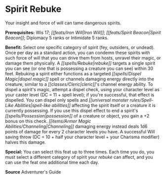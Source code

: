 ﻿---
cssclass: [feats]

---
# Spirit Rebuke

Your insight and force of will can tame dangerous spirits.

**Prerequisites:** Wis 17; _[[feats/Iron Will|Iron Will]]_; _[[feats/Spirit Beacon|Spirit Beacon]]_; Diplomacy 5 ranks or Intimidate 5 ranks.

**Benefit:** Select one specific category of spirit (fey, outsiders, or undead). Once per day as a standard action, you can condemn these spirits with such force of will that you can drive them from hosts, unravel their magic, or damage them physically. A _[[spells/Rebuke|rebuke]]_ targets a single spirit you can see (or one that is possessing a creature you can see) within 30 feet. Rebuking a spirit either functions as a targeted _[[spells/Dispel Magic|dispel magic]]_ spell or channels damaging energy directly into the creature, similar to a _[[classes/Cleric|cleric]]_'s channel energy ability. To dispel a spirit's magic, attempt a dispel check, using your character level as your caster level (DC = 11 + spell level); if you're successful, that effect is dispelled. You can dispel only spells and _[[universal monster rules/Spell-Like Abilities|spell-like abilities]]_ affecting the spirit itself or a creature it is currently possessing. If you use this dispel effect to end a spirit's _[[spells/Possession|possession]]_ of a creature or object, you gain a +2 bonus on this check. _[[items/Armor Magic Abilities/Channeling|Channeling]]_ damaging energy instead deals 1d6 points of damage for every 2 character levels you have. A successful Will saving throw (DC = 10 + half your character level + your Charisma modifier) halves this damage.

**Special:** You can select this feat up to three times. Each time you do, you must select a different category of spirit your _rebuke_ can affect, and you can use the feat one additional time each day.

**Source** Adventurer's Guide